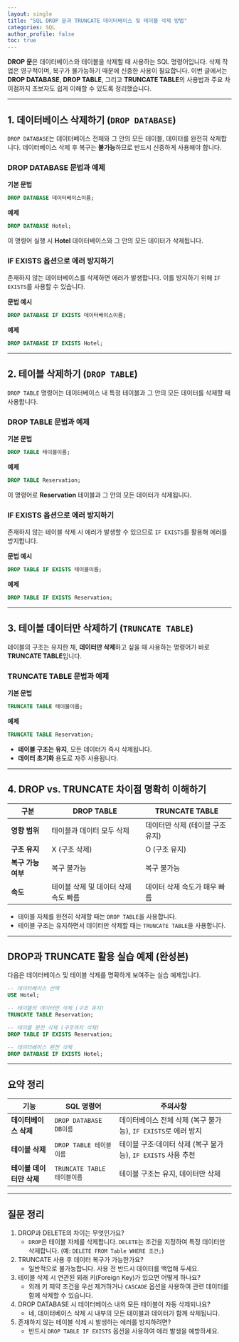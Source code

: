 ```yaml
---
layout: single
title: "SQL DROP 문과 TRUNCATE 데이터베이스 및 테이블 삭제 방법"
categories: SQL
author_profile: false
toc: true
---
```


**DROP 문**은 데이터베이스와 테이블을 삭제할 때 사용하는 SQL 명령어입니다. 삭제 작업은 영구적이며, 복구가 불가능하기 때문에 신중한 사용이 필요합니다. 이번 글에서는 **DROP DATABASE**, **DROP TABLE**, 그리고 **TRUNCATE TABLE**의 사용법과 주요 차이점까지 초보자도 쉽게 이해할 수 있도록 정리했습니다.

------

## 1. 데이터베이스 삭제하기 (`DROP DATABASE`)

`DROP DATABASE`는 데이터베이스 전체와 그 안의 모든 테이블, 데이터를 완전히 삭제합니다. 데이터베이스 삭제 후 복구는 **불가능**하므로 반드시 신중하게 사용해야 합니다.

### DROP DATABASE 문법과 예제

**기본 문법**

```sql
DROP DATABASE 데이터베이스이름;
```

**예제**

```sql
DROP DATABASE Hotel;
```

이 명령어 실행 시 **Hotel** 데이터베이스와 그 안의 모든 데이터가 삭제됩니다.

### IF EXISTS 옵션으로 에러 방지하기

존재하지 않는 데이터베이스를 삭제하면 에러가 발생합니다. 이를 방지하기 위해 `IF EXISTS`를 사용할 수 있습니다.

**문법 예시**

```sql
DROP DATABASE IF EXISTS 데이터베이스이름;
```

**예제**

```sql
DROP DATABASE IF EXISTS Hotel;
```

------

## 2. 테이블 삭제하기 (`DROP TABLE`)

`DROP TABLE` 명령어는 데이터베이스 내 특정 테이블과 그 안의 모든 데이터를 삭제할 때 사용합니다.

### DROP TABLE 문법과 예제

**기본 문법**

```sql
DROP TABLE 테이블이름;
```

**예제**

```sql
DROP TABLE Reservation;
```

이 명령어로 **Reservation** 테이블과 그 안의 모든 데이터가 삭제됩니다.

### IF EXISTS 옵션으로 에러 방지하기

존재하지 않는 테이블 삭제 시 에러가 발생할 수 있으므로 `IF EXISTS`를 활용해 에러를 방지합니다.

**문법 예시**

```sql
DROP TABLE IF EXISTS 테이블이름;
```

**예제**

```sql
DROP TABLE IF EXISTS Reservation;
```

------

## 3. 테이블 데이터만 삭제하기 (`TRUNCATE TABLE`)

테이블의 구조는 유지한 채, **데이터만 삭제**하고 싶을 때 사용하는 명령어가 바로 **TRUNCATE TABLE**입니다.

### TRUNCATE TABLE 문법과 예제

**기본 문법**

```sql
TRUNCATE TABLE 테이블이름;
```

**예제**

```sql
TRUNCATE TABLE Reservation;
```

- **테이블 구조는 유지**, 모든 데이터가 즉시 삭제됩니다.
- **데이터 초기화** 용도로 자주 사용됩니다.

------

## 4. DROP vs. TRUNCATE 차이점 명확히 이해하기

| 구분               | DROP TABLE                           | TRUNCATE TABLE                   |
| ------------------ | ------------------------------------ | -------------------------------- |
| **영향 범위**      | 테이블과 데이터 모두 삭제            | 데이터만 삭제 (테이블 구조 유지) |
| **구조 유지**      | X (구조 삭제)                        | O (구조 유지)                    |
| **복구 가능 여부** | 복구 불가능                          | 복구 불가능                      |
| **속도**           | 테이블 삭제 및 데이터 삭제 속도 빠름 | 데이터 삭제 속도가 매우 빠름     |

- 테이블 자체를 완전히 삭제할 때는 `DROP TABLE`을 사용합니다.
- 테이블 구조는 유지하면서 데이터만 삭제할 때는 `TRUNCATE TABLE`을 사용합니다.

------

## DROP과 TRUNCATE 활용 실습 예제 (완성본)

다음은 데이터베이스 및 테이블 삭제를 명확하게 보여주는 실습 예제입니다.

```sql
-- 데이터베이스 선택
USE Hotel;

-- 테이블의 데이터만 삭제 (구조 유지)
TRUNCATE TABLE Reservation;

-- 테이블 완전 삭제 (구조까지 삭제)
DROP TABLE IF EXISTS Reservation;

-- 데이터베이스 완전 삭제
DROP DATABASE IF EXISTS Hotel;
```

------

## 요약 정리

| 기능                     | SQL 명령어                  | 주의사항                                                     |
| ------------------------ | --------------------------- | ------------------------------------------------------------ |
| **데이터베이스 삭제**    | `DROP DATABASE DB이름`      | 데이터베이스 전체 삭제 (복구 불가능), `IF EXISTS`로 에러 방지 |
| **테이블 삭제**          | `DROP TABLE 테이블이름`     | 테이블 구조·데이터 삭제 (복구 불가능), `IF EXISTS` 사용 추천 |
| **테이블 데이터만 삭제** | `TRUNCATE TABLE 테이블이름` | 테이블 구조는 유지, 데이터만 삭제                            |

------

## 질문 정리

1. DROP과 DELETE의 차이는 무엇인가요?
   - `DROP`은 테이블 자체를 삭제합니다. `DELETE`는 조건을 지정하여 특정 데이터만 삭제합니다. (예: `DELETE FROM Table WHERE 조건;`)
2. TRUNCATE 사용 후 데이터 복구가 가능한가요?
   - 일반적으로 불가능합니다. 사용 전 반드시 데이터를 백업해 두세요.
3. 테이블 삭제 시 연관된 외래 키(Foreign Key)가 있으면 어떻게 하나요?
   - 외래 키 제약 조건을 우선 제거하거나 `CASCADE` 옵션을 사용하여 관련 데이터를 함께 삭제할 수 있습니다.
4. DROP DATABASE 시 데이터베이스 내의 모든 테이블이 자동 삭제되나요?
   - 네, 데이터베이스 삭제 시 내부의 모든 테이블과 데이터가 함께 삭제됩니다.
5. 존재하지 않는 테이블 삭제 시 발생하는 에러를 방지하려면?
   - 반드시 `DROP TABLE IF EXISTS` 옵션을 사용하여 에러 발생을 예방하세요.
